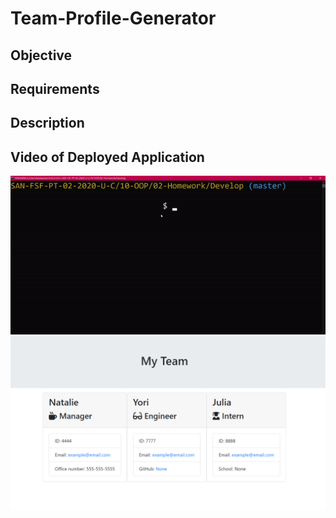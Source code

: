 # **Team-Profile-Generator**

## **Objective**



## **Requirements**



## **Description**



## **Video of Deployed Application**

![Deployed Application](Images/teamProfileGenerator.gif)
![Team Test](Images/teamTest.PNG)
